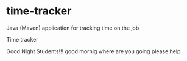 # time-tracker
Java (Maven) application for tracking time on the job

Time tracker

Good Night Students!!!
good mornig
where are you going 
 please help
